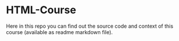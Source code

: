 # HTML-Course
Here in this repo you can find out the source code and context of this course (available as readme markdown file).
